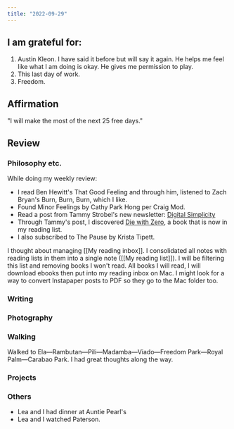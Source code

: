 ```yaml
---
title: "2022-09-29"
---
```

## I am grateful for:
1. Austin Kleon. I have said it before but will say it again. He helps me feel like what I am doing is okay. He gives me permission to play.
2. This last day of work.
3. Freedom.

## Affirmation

"I will make the most of the next 25 free days."

## Review
### Philosophy etc.

While doing my weekly review:
- I read Ben Hewitt's That Good Feeling and through him, listened to Zach Bryan's Burn, Burn, Burn, which I like.
- Found Minor Feelings by Cathy Park Hong per Craig Mod.
- Read a post from Tammy Strobel's new newsletter: [Digital Simplicity](https://tammystrobel.substack.com/p/digital-simplicity)
- Through Tammy's post, I discovered [Die with Zero](https://www.diewithzerobook.com/welcome?utm_source=substack&utm_medium=email), a book that is now in my reading list.
- I also subscribed to The Pause by Krista Tipett.

I thought about managing [[My reading inbox]]. I consolidated all notes with reading lists in them into a single note ([[My reading list]]). I will be filtering this list and removing books I won't read. All books I will read, I will download ebooks then put into my reading inbox on Mac. I might look for a way to convert Instapaper posts to PDF so they go to the Mac folder too.

### Writing

### Photography

### Walking

Walked to Ela—Rambutan—Pili—Madamba—Viado—Freedom Park—Royal Palm—Carabao Park. I had great thoughts along the way.

### Projects

### Others

- Lea and I had dinner at Auntie Pearl's
- Lea and I watched Paterson.
